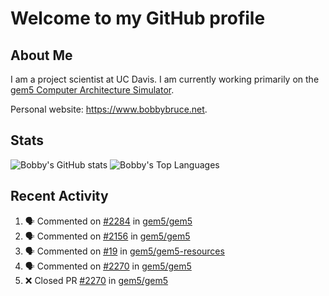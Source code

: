 # Welcome to my GitHub profile

## About Me

I am a project scientist at UC Davis. I am currently working primarily on the [gem5 Computer Architecture Simulator](https://github.com/gem5).

Personal website: <https://www.bobbybruce.net>.

## Stats

![Bobby's GitHub stats](https://github-readme-stats.vercel.app/api?username=bobbyrbruce&show_icons=true&theme=responsive&include_all_commits=true&count_private=true&show=reviews&disable_animations=true)
![Bobby's Top Languages ](https://github-readme-stats.vercel.app/api/top-langs/?username=bobbyrbruce&layout=compact&theme=responsive&count_private=true&langs_count=10&disable_animations=true)

## Recent Activity

<!--START_SECTION:activity-->
1. 🗣 Commented on [#2284](https://github.com/gem5/gem5/pull/2284#issuecomment-2892027738) in [gem5/gem5](https://github.com/gem5/gem5)
2. 🗣 Commented on [#2156](https://github.com/gem5/gem5/pull/2156#issuecomment-2886787990) in [gem5/gem5](https://github.com/gem5/gem5)
3. 🗣 Commented on [#19](https://github.com/gem5/gem5-resources/pull/19#issuecomment-2885694031) in [gem5/gem5-resources](https://github.com/gem5/gem5-resources)
4. 🗣 Commented on [#2270](https://github.com/gem5/gem5/pull/2270#issuecomment-2885692074) in [gem5/gem5](https://github.com/gem5/gem5)
5. ❌ Closed PR [#2270](https://github.com/gem5/gem5/pull/2270) in [gem5/gem5](https://github.com/gem5/gem5)
<!--END_SECTION:activity-->
